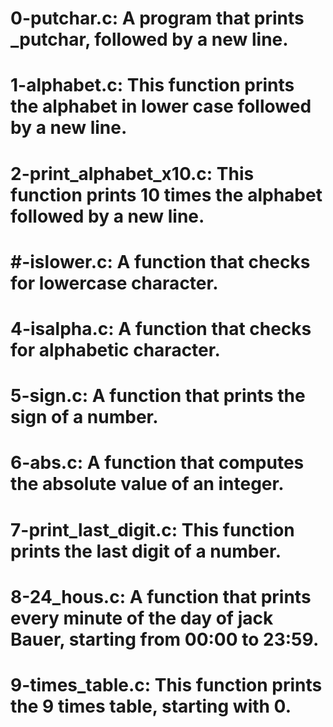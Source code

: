 # 0-putchar.c: A program that prints _putchar, followed by a new line.
# 1-alphabet.c: This function prints the alphabet in lower case followed by a new line.
# 2-print_alphabet_x10.c: This function prints 10 times the alphabet followed by a new line.
# #-islower.c: A function that checks for lowercase character.
# 4-isalpha.c: A function that checks for alphabetic character.
# 5-sign.c: A function that prints the sign of a number.
# 6-abs.c: A function that computes the absolute value of an integer.
# 7-print_last_digit.c: This function prints the last digit of a number.
# 8-24_hous.c: A function that prints every minute of the day of jack Bauer, starting from 00:00 to 23:59.
# 9-times_table.c: This function prints the 9 times table, starting with 0.
#
